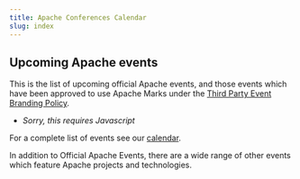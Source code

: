 ```yaml
---
title: Apache Conferences Calendar
slug: index
---
```


## Upcoming Apache events

This is the list of upcoming official Apache events, and
those events which have been approved to use Apache Marks under the
[Third Party Event Branding Policy][1].

<ul id="events">
<script>
 <li><i>List loading</i></li>
</script>
<noscript>
 <li><i>Sorry, this requires Javascript</i></li>
</noscript>
</ul>

For a complete list of events see our [calendar](calendar.html).

In addition to Official Apache Events, there are a wide range of other
events which feature Apache projects and technologies.

<script src="/js/jquery.min.js"></script>
<script src="/js/events-calendar.js"></script>

  [1]: https://www.apache.org/foundation/marks/events.html
